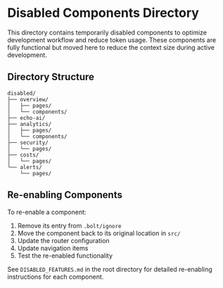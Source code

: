 # Disabled Components Directory

This directory contains temporarily disabled components to optimize development workflow and reduce token usage. These components are fully functional but moved here to reduce the context size during active development.

## Directory Structure

```
disabled/
├── overview/
│   ├── pages/
│   └── components/
├── echo-ai/
├── analytics/
│   ├── pages/
│   └── components/
├── security/
│   └── pages/
├── costs/
│   └── pages/
└── alerts/
    └── pages/
```

## Re-enabling Components

To re-enable a component:

1. Remove its entry from `.bolt/ignore`
2. Move the component back to its original location in `src/`
3. Update the router configuration
4. Update navigation items
5. Test the re-enabled functionality

See `DISABLED_FEATURES.md` in the root directory for detailed re-enabling instructions for each component.
